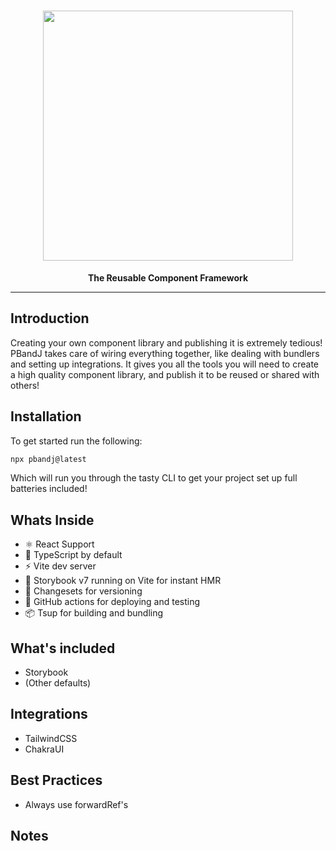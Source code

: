 <h1 align="center"><img src="https://raw.githubusercontent.com/moishinetzer/PBandJ/main/public/logo.png" width="400px" /></h1>

<p align="center">
  <b>The Reusable Component Framework</b>
</p>

---

## Introduction

Creating your own component library and publishing it is extremely tedious! PBandJ takes care of wiring everything together, like dealing with bundlers and setting up integrations. It gives you all the tools you will need to create a high quality component library, and publish it to be reused or shared with others!

## Installation

To get started run the following:

```sh
npx pbandj@latest
```

Which will run you through the tasty CLI to get your project set up full batteries included!

## Whats Inside

- ⚛️ React Support
- 💙 TypeScript by default
- ⚡ Vite dev server
- 📕 Storybook v7 running on Vite for instant HMR
- 🦋 Changesets for versioning
- 🤖 GitHub actions for deploying and testing
- 📦 Tsup for building and bundling

## What's included

- Storybook
- (Other defaults)

## Integrations

- TailwindCSS
- ChakraUI

## Best Practices

- Always use forwardRef's

## Notes
